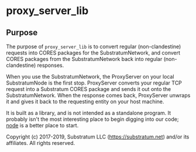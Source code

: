 # proxy_server_lib

## Purpose
The purpose of `proxy_server_lib` is to convert regular (non-clandestine) requests into CORES packages for the SubstratumNetwork,
and convert CORES packages from the SubstratumNetwork back into regular (non-clandestine) responses.

When you use the SubstratumNetwork, the ProxyServer on your local SubstratumNode is the first stop.
ProxyServer converts your regular TCP request into a Substratum CORES package and sends it out onto the SubstratumNetwork.
When the response comes back, ProxyServer unwraps it and gives it back to the requesting entity on your host machine.

It is built as a library, and is not intended as a standalone program.
It probably isn't the most interesting place to begin digging into our code;
[node](https://github.com/SubstratumNetwork/SubstratumNode/tree/master/node)
is a better place to start.


Copyright (c) 2017-2019, Substratum LLC (https://substratum.net) and/or its affiliates. All rights reserved.
